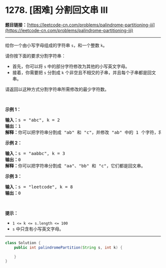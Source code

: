 # 1278. [困难] 分割回文串 III

**题目链接：**[https://leetcode-cn.com/problems/palindrome-partitioning-iii](https://leetcode-cn.com/problems/palindrome-partitioning-iii)

---

<div class="content__1Y2H">
 <div class="notranslate">
  <p>给你一个由小写字母组成的字符串&nbsp;<code>s</code>，和一个整数&nbsp;<code>k</code>。</p> 
  <p>请你按下面的要求分割字符串：</p> 
  <ul> 
   <li>首先，你可以将&nbsp;<code>s</code>&nbsp;中的部分字符修改为其他的小写英文字母。</li> 
   <li>接着，你需要把&nbsp;<code>s</code>&nbsp;分割成&nbsp;<code>k</code>&nbsp;个非空且不相交的子串，并且每个子串都是回文串。</li> 
  </ul> 
  <p>请返回以这种方式分割字符串所需修改的最少字符数。</p> 
  <p>&nbsp;</p> 
  <p><strong>示例 1：</strong></p> 
  <pre class="language-text"><strong>输入：</strong>s = "abc", k = 2
<strong>输出：</strong>1
<strong>解释：</strong>你可以把字符串分割成 "ab" 和 "c"，并修改 "ab" 中的 1 个字符，将它变成回文串。
</pre> 
  <p><strong>示例 2：</strong></p> 
  <pre class="language-text"><strong>输入：</strong>s = "aabbc", k = 3
<strong>输出：</strong>0
<strong>解释：</strong>你可以把字符串分割成 "aa"、"bb" 和 "c"，它们都是回文串。</pre> 
  <p><strong>示例 3：</strong></p> 
  <pre class="language-text"><strong>输入：</strong>s = "leetcode", k = 8
<strong>输出：</strong>0
</pre> 
  <p>&nbsp;</p> 
  <p><strong>提示：</strong></p> 
  <ul> 
   <li><code>1 &lt;= k &lt;= s.length &lt;= 100</code></li> 
   <li><code>s</code>&nbsp;中只含有小写英文字母。</li> 
  </ul> 
 </div>
</div>

---

```java
class Solution {
    public int palindromePartition(String s, int k) {
        
    }
}
```